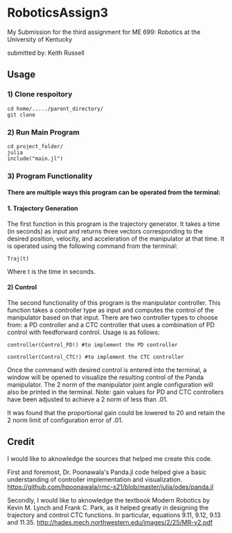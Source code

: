 # RoboticsAssign3
My Submission for the third assignment for ME 699: Robotics at the University of Kentucky

submitted by: Keith Russell


## Usage
### 1) Clone respoitory
```
cd home/...../parent_directory/
git clone
```

### 2) Run Main Program
```
cd project_folder/
julia
include("main.jl")
```

### 3) Program Functionality
#### There are multiple ways this program can be operated from the terminal:
#### 1. Trajectory Generation
The first function in this program is the trajectory generator.  It takes a time (in seconds) as input and returns three vectors corresponding to the desired position, velocity, and acceleration of the manipulator at that time.  It is operated using the following command from the terminal:

```
Traj(t)
```

Where t is the time in seconds.

#### 2) Control
The second functionality of this program is the manipulator controller.  This function takes a controller type as input and computes the control of the manipulator based on that input.  There are two controller types to choose from: a PD controller and a CTC controller that uses a combination of PD control with feedforward control.  Usage is as follows:

```
controller(Control_PD!) #to implement the PD controller

controller(Control_CTC!) #to implement the CTC controller
```
Once the command with desired control is entered into the terminal, a window will be opened to visualize the resulting control of the Panda manipulator.  The 2 norm of the manipulator joint angle configuration will also be printed in the terminal.  Note: gain values for PD and CTC controllers have been adjusted to achieve a 2 norm of less than .01.

It was found that the proportional gain could be lowered to 20 and retain the 2 norm limit of configuration error of .01.


## Credit
I would like to aknowledge the sources that helped me create this code.  

First and foremost, Dr. Poonawala's Panda.jl code helped give a basic understanding of controller implementation and visualization. https://github.com/hpoonawala/rmc-s21/blob/master/julia/odes/panda.jl

Secondly, I would like to aknowledge the textbook Modern Robotics by Kevin M. Lynch and Frank C. Park, as it helped greatly in designing the trajectory and control CTC functions.  In particular, equations 9.11, 9.12, 9.13 and 11.35. http://hades.mech.northwestern.edu/images/2/25/MR-v2.pdf

